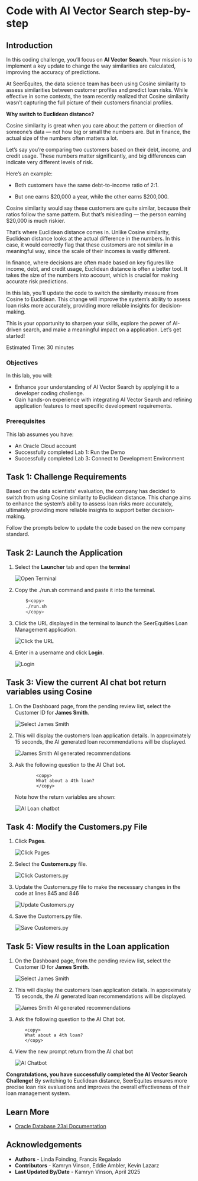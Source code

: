 # Code with AI Vector Search step-by-step

## Introduction

In this coding challenge, you’ll focus on **AI Vector Search**. Your mission is to implement a key update to change the way similarities are calculated, improving the accuracy of predictions.

At SeerEquites, the data science team has been using Cosine similarity to assess similarities between customer profiles and predict loan risks. While effective in some contexts, the team recently realized that Cosine similarity wasn’t capturing the full picture of their customers financial profiles.

**Why switch to Euclidean distance?**

Cosine similarity is great when you care about the pattern or direction of someone’s data — not how big or small the numbers are. But in finance, the actual size of the numbers often matters a lot.

Let’s say you’re comparing two customers based on their debt, income, and credit usage. These numbers matter significantly, and big differences can indicate very different levels of risk.

Here’s an example:

* Both customers have the same debt-to-income ratio of 2:1.

* But one earns $20,000 a year, while the other earns $200,000.

Cosine similarity would say these customers are quite similar, because their ratios follow the same pattern. But that’s misleading — the person earning $20,000 is much riskier.

That’s where Euclidean distance comes in. Unlike Cosine similarity, Euclidean distance looks at the actual difference in the numbers. In this case, it would correctly flag that these customers are not similar in a meaningful way, since the scale of their incomes is vastly different.

In finance, where decisions are often made based on key figures like income, debt, and credit usage, Euclidean distance is often a better tool. It takes the size of the numbers into account, which is crucial for making accurate risk predictions.

In this lab, you’ll update the code to switch the similarity measure from Cosine to Euclidean. This change will improve the system’s ability to assess loan risks more accurately, providing more reliable insights for decision-making.

This is your opportunity to sharpen your skills, explore the power of AI-driven search, and make a meaningful impact on a application. Let’s get started!

Estimated Time: 30 minutes

### Objectives

In this lab, you will:
* Enhance your understanding of AI Vector Search by applying it to a developer coding challenge.
* Gain hands-on experience with integrating AI Vector Search and refining application features to meet specific development requirements.

### Prerequisites

This lab assumes you have:
* An Oracle Cloud account
* Successfully completed Lab 1: Run the Demo
* Successfully completed Lab 3: Connect to Development Environment

## Task 1: Challenge Requirements 

Based on the data scientists' evaluation, the company has decided to switch from using Cosine similarity to Euclidean distance. This change aims to enhance the system’s ability to assess loan risks more accurately, ultimately providing more reliable insights to support better decision-making.

Follow the prompts below to update the code based on the new company standard. 

## Task 2: Launch the Application

1. Select the **Launcher** tab and open the **terminal**

    ![Open Terminal](./images/open-terminal.png " ")

2. Copy the ./run.sh command and paste it into the terminal.

    ````bash
        $<copy>
        ./run.sh
        </copy>
    ````

3. Click the URL displayed in the terminal to launch the SeerEquities Loan Management application.

    ![Click the URL](./images/click-url.png " ")

4. Enter in a username and click **Login**.

    ![Login](./images/login.png " ")

## Task 3: View the current AI chat bot return variables using Cosine

1. On the Dashboard page, from the pending review list, select the Customer ID for **James Smith**.

    ![Select James Smith](./images/james-smith.png " ")

2. This will display the customers loan application details. In approximately 15 seconds, the AI generated loan recommendations will be displayed.

    ![James Smith AI generated recommendations](./images/ai-exercise.png " ") 

3. Ask the following question to the AI Chat bot.

    ````text
            <copy>
            What about a 4th loan?
            </copy>
    ````   

    Note how the return variables are shown:

    ![AI Loan chatbot](./images/cosine-ai.png " ")

## Task 4: Modify the Customers.py File

1. Click **Pages**.

    ![Click Pages](./images/click-pages.png " ")

2. Select the **Customers.py** file.

    ![Click Customers.py](./images/customers-py.png " ")

3. Update the Customers.py file to make the necessary changes in the code at lines 845 and 846

    ![Update Customers.py](./images/euclidean-2.png " ")

4. Save the Customers.py file.

    ![Save Customers.py](./images/save-customers-py.png " ")

## Task 5: View results in the Loan application

1. On the Dashboard page, from the pending review list, select the Customer ID for **James Smith**.

    ![Select James Smith](./images/james-smith.png " ")

2. This will display the customers loan application details. In approximately 15 seconds, the AI generated loan recommendations will be displayed.

    ![James Smith AI generated recommendations](./images/ai-exercise.png " ") 

3. Ask the following question to the AI Chat bot.

 ````text
        <copy>
        What about a 4th loan?
        </copy>
````
4. View the new prompt return from the AI chat bot

    ![AI Chatbot](./images/euclidean-2-ai.png " ")



**Congratulations, you have successfully completed the AI Vector Search Challenge!** By switching to Euclidean distance, SeerEquites ensures more precise loan risk evaluations and improves the overall effectiveness of their loan management system.

## Learn More

* [Oracle Database 23ai Documentation](https://docs.oracle.com/en/database/oracle/oracle-database/23/)

## Acknowledgements
* **Authors** - Linda Foinding, Francis Regalado
* **Contributors** - Kamryn Vinson, Eddie Ambler, Kevin Lazarz
* **Last Updated By/Date** - Kamryn Vinson, April 2025
